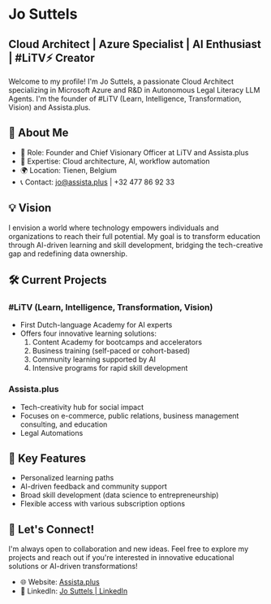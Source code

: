 # Jo Suttels

## Cloud Architect | Azure Specialist | AI Enthusiast | #LiTV⚡️ Creator

Welcome to my profile! I'm Jo Suttels, a passionate Cloud Architect specializing in Microsoft Azure and R&D in Autonomous Legal Literacy LLM Agents. I'm the founder of #LiTV (Learn, Intelligence, Transformation, Vision) and Assista.plus.

## 🚀 About Me

- 🌟 Role: Founder and Chief Visionary Officer at LiTV and Assista.plus
- 🤖 Expertise: Cloud architecture, AI, workflow automation
- 🌍 Location: Tienen, Belgium
- 📞 Contact: jo@assista.plus | +32 477 86 92 33

## 💡 Vision

I envision a world where technology empowers individuals and organizations to reach their full potential. My goal is to transform education through AI-driven learning and skill development, bridging the tech-creative gap and redefining data ownership.

## 🛠️ Current Projects

### #LiTV (Learn, Intelligence, Transformation, Vision)

- First Dutch-language Academy for AI experts
- Offers four innovative learning solutions:
  1. Content Academy for bootcamps and accelerators
  2. Business training (self-paced or cohort-based)
  3. Community learning supported by AI
  4. Intensive programs for rapid skill development

### Assista.plus

- Tech-creativity hub for social impact
- Focuses on e-commerce, public relations, business management consulting, and education
- Legal Automations 

## 🎯 Key Features

- Personalized learning paths
- AI-driven feedback and community support
- Broad skill development (data science to entrepreneurship)
- Flexible access with various subscription options

## 🤝 Let's Connect!

I'm always open to collaboration and new ideas. Feel free to explore my projects and reach out if you're interested in innovative educational solutions or AI-driven transformations!

- 🌐 Website: [Assista.plus](https://litv.assista.plus)
- 💼 LinkedIn: [Jo Suttels | LinkedIn](https://www.linkedin.com/in/modernworkplaceninja)

